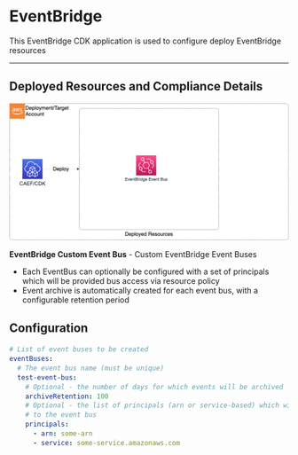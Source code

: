 # EventBridge

This EventBridge CDK application is used to configure deploy EventBridge resources
***

## Deployed Resources and Compliance Details

![EventBridge](../../../constructs/L3/utility/eventbridge-l3-construct/docs/EventBridge.png)

**EventBridge Custom Event Bus** - Custom EventBridge Event Buses
  
* Each EventBus can optionally be configured with a set of principals which will be provided bus access via resource policy
* Event archive is automatically created for each event bus, with a configurable retention period

## Configuration

```yaml
# List of event buses to be created
eventBuses:
  # The event bus name (must be unique)
  test-event-bus:
    # Optional - the number of days for which events will be archived
    archiveRetention: 100
    # Optional - the list of principals (arn or service-based) which will be granted PutEvent access
    # to the event bus
    principals:
      - arn: some-arn
      - service: some-service.amazonaws.com
```
